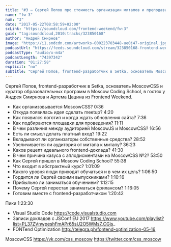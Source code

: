 ```yaml
---
title: "#3 – Сергей Попов про стоимость организации митапов и преподавание"
name: "fw-3"
num: "3"
date: "2017-05-22T08:58:59+02:00"
scLink: "https://soundcloud.com/frontend-weekend/fw-3"
guid: "tag:soundcloud,2010:tracks/323850168"
author: "Андрей Смирнов"
image: "https://i1.sndcdn.com/artworks-000223703448-ue0j47-original.jpg"
podcastUrl: "https://feeds.soundcloud.com/stream/323850168-frontend-weekend-fw-3.m4a"
podcastType: "audio/x-m4a"
podcastLength: "74397342"
duration: "01:27:58"
explicit: "no"
subtitle: "Сергей Попов, frontend-разработчик в Setka, основатель MoscowCSS и куратор образовательных программ в Moscow Coding School, в гостях у Андрея Смирнова и Артема Цацина из Frontend Weekend."
---
```

Сергей Попов, frontend-разработчик в Setka, основатель MoscowCSS и куратор образовательных программ в Moscow Coding School, в гостях у Андрея Смирнова и Артема Цацина из Frontend Weekend.

- Как организовывается MoscowCSS? 0:36
- Откуда появилась идея сделать meetup? 4:20
- Как появился логотип и когда ждать обновления сайта? 7:36
- Как подбираются площадки для проведения? 11:11
- В чем различия между аудиторией MoscowJS и MoscowCSS? 16:56
- Есть ли смысл делать платный вход? 19:22
- Вкладывают ли организаторы собственные средства? 28:52
- Увеличивается ли аудитория от митапа к митапу? 36:23
- Каков рецепт идеального frontend-доклада? 41:30
- В чем причина казуса с аплодисментами на MoscowCSS №2? 53:50
- Как Сергей пришел в Moscow Coding School? 55:38
- Что входит в абстрактный курс? 1:01:09
- Какого уровня люди приходят обучаться и в чем их цель? 1:06:50
- Гордится ли Сергей своими выпускниками? 1:10:16
- Прибыльно ли заниматься обучением? 1:12:15
- Почему Сергей перестал заниматься фрилансом? 1:16:05
- Готовим вместе с frontend-разработчиком 1:20:42

Пики 1:23:30
- Visual Studio Code https://code.visualstudio.com
- Записи докладов с JSConf EU 2017 https://www.youtube.com/playlist?list=PL37ZVnwpeshFmAPr65sU2O5WMs7_CGjs_
- FONTend Optimization http://telegra.ph/fontend-optimization-05-16

MoscowCSS
https://vk.com/css_moscow
https://twitter.com/css_moscow